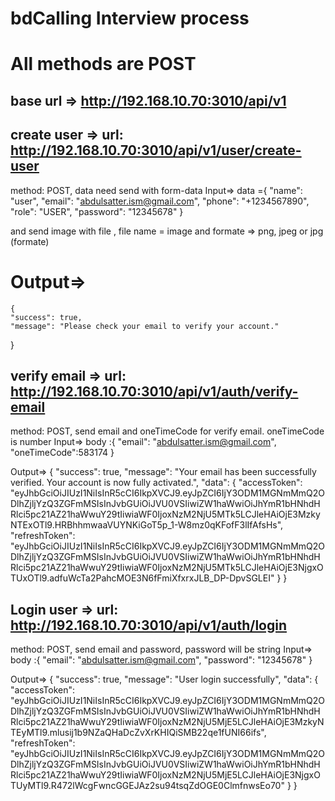 # bdCalling Interview process

# All methods are POST

## base url => http://192.168.10.70:3010/api/v1

## create user => url: http://192.168.10.70:3010/api/v1/user/create-user

method: POST,
data need send with form-data
Input=>
data ={
"name": "user",
"email": "abdulsatter.ism@gmail.com",
"phone": "+1234567890",
"role": "USER",
"password": "12345678"
}

and
send image with file , file name = image and formate => png, jpeg or jpg (formate)

# Output=>

    {
    "success": true,
    "message": "Please check your email to verify your account."

}

## verify email => url: http://192.168.10.70:3010/api/v1/auth/verify-email

method: POST,
send email and oneTimeCode for verify email. oneTimeCode is number
Input=>
body :{
"email": "abdulsatter.ism@gmail.com",
"oneTimeCode":583174
}

Output=>
{
"success": true,
"message": "Your email has been successfully verified. Your account is now fully activated.",
"data": {
"accessToken": "eyJhbGciOiJIUzI1NiIsInR5cCI6IkpXVCJ9.eyJpZCI6IjY3ODM1MGNmMmQ2ODlhZjljYzQ3ZGFmMSIsInJvbGUiOiJVU0VSIiwiZW1haWwiOiJhYmR1bHNhdHRlci5pc21AZ21haWwuY29tIiwiaWF0IjoxNzM2NjU5MTk5LCJleHAiOjE3MzkyNTExOTl9.HRBhhmwaaVUYNKiGoT5p_1-W8mz0qKFofF3lIfAfsHs",
"refreshToken": "eyJhbGciOiJIUzI1NiIsInR5cCI6IkpXVCJ9.eyJpZCI6IjY3ODM1MGNmMmQ2ODlhZjljYzQ3ZGFmMSIsInJvbGUiOiJVU0VSIiwiZW1haWwiOiJhYmR1bHNhdHRlci5pc21AZ21haWwuY29tIiwiaWF0IjoxNzM2NjU5MTk5LCJleHAiOjE3NjgxOTUxOTl9.adfuWcTa2PahcMOE3N6fFmiXfxrxJLB_DP-DpvSGLEI"
}
}

## Login user => url: http://192.168.10.70:3010/api/v1/auth/login

method: POST,
send email and password, password will be string
Input=>
body :{
"email": "abdulsatter.ism@gmail.com",
"password": "12345678"
}

Output=>
{
"success": true,
"message": "User login successfully",
"data": {
"accessToken": "eyJhbGciOiJIUzI1NiIsInR5cCI6IkpXVCJ9.eyJpZCI6IjY3ODM1MGNmMmQ2ODlhZjljYzQ3ZGFmMSIsInJvbGUiOiJVU0VSIiwiZW1haWwiOiJhYmR1bHNhdHRlci5pc21AZ21haWwuY29tIiwiaWF0IjoxNzM2NjU5MjE5LCJleHAiOjE3MzkyNTEyMTl9.mlusij1b9NZaQHaDcZvXrKHIQiSMB22qe1fUNI66ifs",
"refreshToken": "eyJhbGciOiJIUzI1NiIsInR5cCI6IkpXVCJ9.eyJpZCI6IjY3ODM1MGNmMmQ2ODlhZjljYzQ3ZGFmMSIsInJvbGUiOiJVU0VSIiwiZW1haWwiOiJhYmR1bHNhdHRlci5pc21AZ21haWwuY29tIiwiaWF0IjoxNzM2NjU5MjE5LCJleHAiOjE3NjgxOTUyMTl9.R472lWcgFwncGGEJAz2su94tsqZdOGE0ClmfnwsEo70"
}
}
